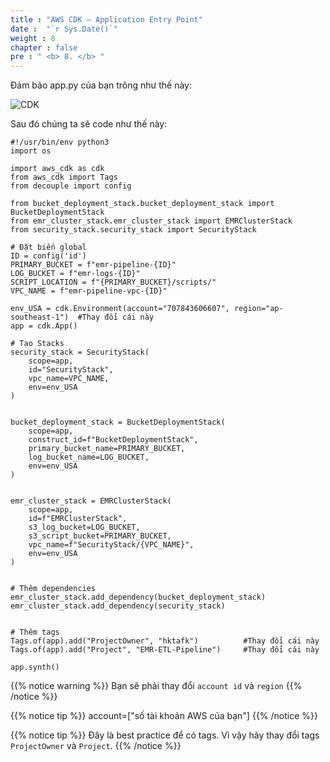 ```yaml
---
title : "AWS CDK – Application Entry Point"
date :  "`r Sys.Date()`" 
weight : 8 
chapter : false
pre : " <b> 8. </b> "
---
```

Đảm bảo app.py của bạn trông như thế này:

![CDK](/images/8.AWS_CDK–Application_Entry_Point/AWS_CDK–Application_Entry_Point1.png?width=40pc)

Sau đó chúng ta sẽ code như thế này:
````
#!/usr/bin/env python3
import os

import aws_cdk as cdk
from aws_cdk import Tags
from decouple import config

from bucket_deployment_stack.bucket_deployment_stack import BucketDeploymentStack
from emr_cluster_stack.emr_cluster_stack import EMRClusterStack
from security_stack.security_stack import SecurityStack

# Đặt biến global
ID = config('id')
PRIMARY_BUCKET = f"emr-pipeline-{ID}"
LOG_BUCKET = f"emr-logs-{ID}"
SCRIPT_LOCATION = f"{PRIMARY_BUCKET}/scripts/"
VPC_NAME = f"emr-pipeline-vpc-{ID}"

env_USA = cdk.Environment(account="707843606607", region="ap-southeast-1")  #Thay đổi cái này
app = cdk.App()

# Tạo Stacks
security_stack = SecurityStack(
    scope=app,
    id="SecurityStack",
    vpc_name=VPC_NAME,
    env=env_USA
)


bucket_deployment_stack = BucketDeploymentStack(
    scope=app,
    construct_id=f"BucketDeploymentStack",
    primary_bucket_name=PRIMARY_BUCKET,
    log_bucket_name=LOG_BUCKET,
    env=env_USA
)


emr_cluster_stack = EMRClusterStack(
    scope=app,
    id=f"EMRClusterStack",
    s3_log_bucket=LOG_BUCKET,
    s3_script_bucket=PRIMARY_BUCKET,
    vpc_name=f"SecurityStack/{VPC_NAME}",
    env=env_USA
)


# Thêm dependencies
emr_cluster_stack.add_dependency(bucket_deployment_stack)
emr_cluster_stack.add_dependency(security_stack)


# Thêm tags
Tags.of(app).add("ProjectOwner", "hktafk")          #Thay đổi cái này
Tags.of(app).add("Project", "EMR-ETL-Pipeline")     #Thay đổi cái này

app.synth()
````

{{% notice warning %}}
Bạn sẽ phải thay đổi `account id` và `region`
{{% /notice %}}

{{% notice tip %}}
account=["số tài khoản AWS của bạn"] 
{{% /notice %}}

{{% notice tip %}}
Đây là best practice để có tags. Vì vậy hãy thay đổi tags `ProjectOwner` và `Project`.
{{% /notice %}}